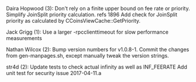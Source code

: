 Daira Hopwood (3):
      Don't rely on a finite upper bound on fee rate or priority.
      Simplify JoinSplit priority calculation. refs 1896
      Add check for JoinSplit priority as calculated by CCoinsViewCache::GetPriority.

Jack Grigg (1):
      Use a larger -rpcclienttimeout for slow performance measurements

Nathan Wilcox (2):
      Bump version numbers for v1.0.8-1.
      Commit the changes from gen-manpages.sh, except manually tweak the version strings.

str4d (2):
      Update tests to check actual infinity as well as INF_FEERATE
      Add unit test for security issue 2017-04-11.a

